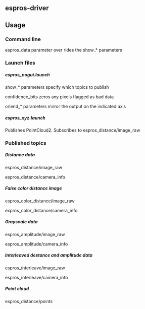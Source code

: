 ## espros-driver

## Usage

### Command line

espros_data parameter over rides the show_* parameters

### Launch files

##### espros_nogui.launch

show_* parameters specify which topics to publish

confidence_bits zeros any pixels flagged as bad data

oriend_* parameters mirror the output on the indicated axis


##### espros_xyz.launch

Publishes PointCloud2. Subscribes to espros_distance/image_raw


### Published topics

##### Distance data

espros_distance/image_raw

espros_distance/camera_info


##### False color distance image

espros_color_distance/image_raw

expros_color_distance/camera_info


##### Grayscale data

espros_amplitude/image_raw

espros_amplitude/camera_info


##### Interleaved destance and amplitude data

espros_interleave/image_raw

espros_interleave/camera_info

##### Point cloud

espros_distance/points

